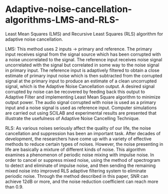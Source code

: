 # Adaptive-noise-cancellation-algorithms-LMS-and-RLS-
Least Mean Squares (LMS) and Recursive Least Squares (RLS) algorithm for adaptive noise cancellation.


LMS: This method uses 2 inputs -> primary and reference. The primary input receives signal from the signal source which has been corrupted with a noise uncorrelated to the signal. The reference input receives noise signal uncorrelated with the signal but correlated in some way to the noise signal in primary input. The reference input is adaptively filtered to obtain a close estimate of primary input noise which is then subtracted from the corrupted signal at the primary input to produce an estimate of a clean uncorrupted signal, which is the Adaptive Noise Cancellation output. A desired signal corrupted by noise can be recovered by feeding back this output to Adaptive Filter and implementing Least Mean Square algorithm to minimize output power. The audio signal corrupted with noise is used as a primary input and a noise signal is used as reference input. Computer simulations are carried out using SCILAB and experimental results are presented that illustrate the usefulness of Adaptive Noise Cancelling Technique.


RLS: As various noises seriously affect the quality of our life, the noise cancellation and suppression has been an important
task. After decades of development, the researchers have come up with a variety of effective methods to reduce certain types of
noises. However, the noise presenting in life are basically a mixture of different kinds of noise. This algorithm examines a
phenomenon of periodic noise mixing with impulse noise. In order to cancel or suppress mixed noise, using the method of
spectrogram to detect and eliminate of impulse noise, and then sending the remaining mixed noise into improved RLS adaptive
filtering system to eliminate periodic noise. Through the method described in this paper, SNR can achieve 12dB or more, and the
noise reduction coefficient can reach more than 0.9.
